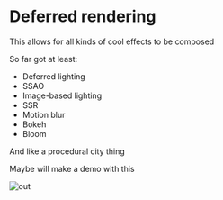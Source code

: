 # Deferred rendering

This allows for all kinds of cool effects to be composed

So far got at least:

- Deferred lighting
- SSAO
- Image-based lighting
- SSR
- Motion blur
- Bokeh
- Bloom

And like a procedural city thing

Maybe will make a demo with this

![out](https://github.com/user-attachments/assets/603ed4e6-ea42-403c-a799-0f476864619d)
